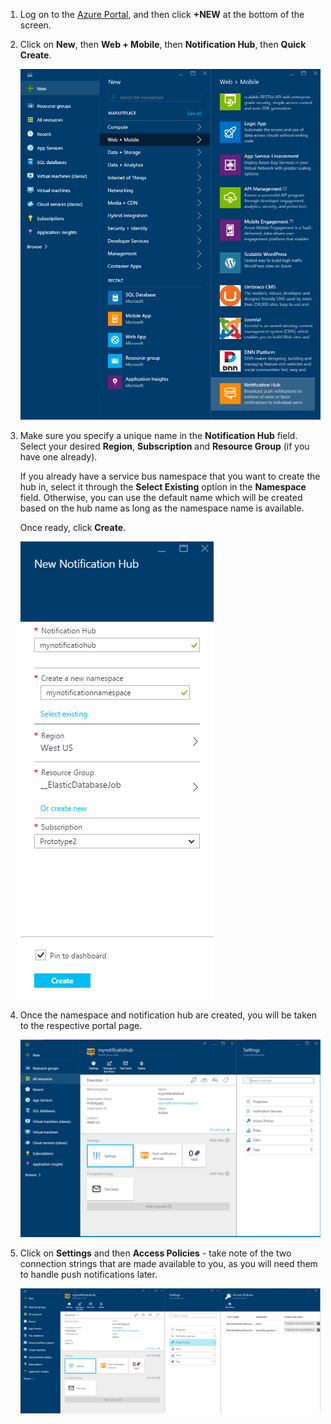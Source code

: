

1. Log on to the [Azure Portal](https://portal.windowsazure.com/), and then click **+NEW** at the bottom of the screen.

2. Click on **New**, then **Web + Mobile**, then **Notification Hub**, then **Quick Create**.

   	![Azure Portal - Create Notification Hubs](./media/notification-hubs-portal-create-new-hub/notification-hubs-azure-portal-create.png)

3. Make sure you specify a unique name in the **Notification Hub** field. Select your desired **Region**, **Subscription** and **Resource Group** (if you have one already). 
 
	If you already have a service bus namespace that you want to create the hub in, select it through the **Select Existing** option in the **Namespace** field.  Otherwise, you can use the default name which will be created based on the hub name as long as the namespace name is available. 

	Once ready, click **Create**.

   	![Azure Portal - Set notification hub properties](./media/notification-hubs-portal-create-new-hub/notification-hubs-azure-portal-settings.png)

4. Once the namespace and notification hub are created, you will be taken to the respective portal page. 

   	![Azure Portal - Notification hub portal page](./media/notification-hubs-portal-create-new-hub/notification-hubs-azure-portal-page.png)
       
5. Click on **Settings** and then **Access Policies** - take note of the two connection strings that are made available to you, as you will need them to handle push notifications later.

   	![Azure Portal - Notification hub connection strings](./media/notification-hubs-portal-create-new-hub/notification-hubs-connection-strings-portal.png)